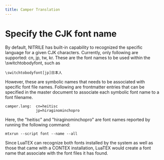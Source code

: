 ```yaml
---
title: Camper Translation
---
```


# Specify the CJK font name

By default, NITRILE has built-in capability to recognized the specific language
for a given CJK characters. Currently, only following are supported: cn, jp, tw, kr. 
These are the font names to be used within the \switchtobodyfont, such as
```
\switchtobodyfont[jp]日本人
```

However, these are symbolic names that needs to be associated with specific font 
file names. Following are frontmatter entries that can be specified in the master
document to associate each symbolic font name to a font filename. 
```
camper.lang:  cn=heitisc
              jp=hiraginominchopro
```

Here, the "heitisc" and "hiraginominchopro" are font names reported by
running the following command:
```
mtxrun --script font --name --all
```
Since LuaTEX can recognize both fonts installed by the system as well as those that came
with a CONTEX installation, LuaTEX would create a font name that associate with the font files
it has found. 



